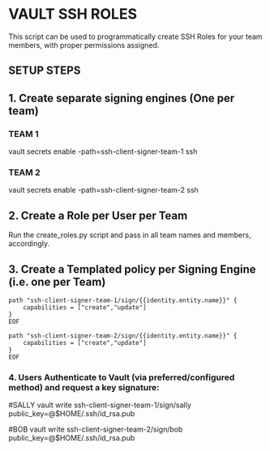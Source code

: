 # VAULT SSH ROLES
This script can be used to programmatically create SSH Roles for your team members, with proper permissions assigned.  

## SETUP STEPS

## 1. Create separate signing engines (One per team)

### TEAM 1
vault secrets enable -path=ssh-client-signer-team-1 ssh

### TEAM 2
vault secrets enable -path=ssh-client-signer-team-2 ssh

## 2. Create a Role per User per Team
Run the create_roles.py script and pass in all team names and members, accordingly.

## 3. Create a Templated policy per Signing Engine (i.e. one per Team)

```
path "ssh-client-signer-team-1/sign/{{identity.entity.name}}" {
    capabilities = ["create","update"]
}
EOF
```

```
path "ssh-client-signer-team-2/sign/{{identity.entity.name}}" {
    capabilities = ["create","update"]
}
EOF
```

### 4. Users Authenticate to Vault (via preferred/configured method) and request a key signature:

#SALLY
vault write ssh-client-signer-team-1/sign/sally public_key=@$HOME/.ssh/id_rsa.pub

#BOB
vault write ssh-client-signer-team-2/sign/bob public_key=@$HOME/.ssh/id_rsa.pub
